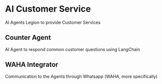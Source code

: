# AI Customer Service
AI Agents Legion to provide Customer Services
## Counter Agent
AI Agent to respond common customer questions using LangChain
## WAHA Integrator
Communication to the Agents through Whatsapp (WAHA, more specifically)



